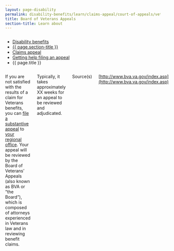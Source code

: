 ```yaml
---
layout: page-disability
permalink: disability-benefits/learn/claims-appeal/court-of-appeals/veterans-appeals-board/index.html
title: Board of Veterans Appeals
section-title: Learn about
---
```


<div class="splash" markdown="0">
<div class="row" markdown="0">
<div class="small-12 columns" markdown="0">

<ul class="breadcrumbs" role="menubar" aria-label="Primary">
<li class="parent"><a href="{{ site.url }}/disability-benefits/">Disability benefits</a></li>
<li class="parent"><a href="{{ site.url }}/disability-benefits/learn/">{{ page.section-title }}</a></li>
<li class="parent"><a href="{{ site.url }}/disability-benefits/learn/claims-appeal/">Claims appeal</a></li>
<li class="parent"><a href="{{ site.url }}/disability-benefits/learn/claims-appeal/court-of-appeals/">Getting help filing an appeal</a></li>
<li class="active">{{ page.title }}</li>
</ul>

</div>
</div>
</div>

<div class="main" role="main" markdown="0">
<div class="section one" markdown="0">
<div class="primary" markdown="0">
<div class="row" markdown="0">
<div class="small-12 columns" markdown="1">

If you are not satisfied with the results of a claim for Veterans benefits, you can [file a substantive appeal](http://www.va.gov/vaforms/va/pdf/VA9.pdf) to [your regional office](http://www.benefits.va.gov/benefits/offices.asp). Your appeal will be reviewed by the Board of Veterans’ Appeals (also known as BVA or “the Board”), which is composed of attorneys experienced in Veterans law and in reviewing benefit claims.

Typically, it takes approximately XX weeks for an appeal to be reviewed and adjudicated.

Source(s)

[http://www.bva.va.gov/index.asp](http://www.bva.va.gov/index.asp)


</div>
</div>
</div>

</div>
